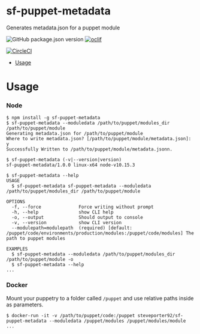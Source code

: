 sf-puppet-metadata
==================

Generates metadata.json for a puppet module

![GitHub package.json version](https://img.shields.io/github/package-json/v/StevePorter92/sf-puppet-metadata.svg)
[![oclif](https://img.shields.io/badge/cli-oclif-brightgreen.svg)](https://oclif.io)
<!-- [![Version](https://img.shields.io/npm/v/sf-puppet-metadata.svg)](https://npmjs.org/package/sf-puppet-metadata) -->
[![CircleCI](https://circleci.com/gh/StevePorter92/sf-puppet-metadata.svg?style=svg&circle-token=dcef9f0fac2d02df3c7a9900750b2b7d89f4064a)](https://circleci.com/gh/StevePorter92/sf-puppet-metadata)
<!-- [![Downloads/week](https://img.shields.io/npm/dw/sf-puppet-metadata.svg)](https://npmjs.org/package/sf-puppet-metadata)
[![License](https://img.shields.io/npm/l/sf-puppet-metadata.svg)](https://github.com/StevePorter92/sf-puppet-metadata/blob/master/package.json) -->

<!-- toc -->
* [Usage](#usage)
<!-- tocstop -->
# Usage
<!-- usage -->

### Node
```sh-session
$ npm install -g sf-puppet-metadata
$ sf-puppet-metadata --moduledata /path/to/puppet/modules_dir /path/to/puppet/module
Generating metadata.json for /path/to/puppet/module
Where to write metadata.json? [/path/to/puppet/module/metadata.json]: y
Successfully Written to /path/to/puppet/module/metadata.jsonn.

$ sf-puppet-metadata (-v|--version|version)
sf-puppet-metadata/1.0.0 linux-x64 node-v10.15.3

$ sf-puppet-metadata --help
USAGE
  $ sf-puppet-metadata sf-puppet-metadata --moduledata /path/to/puppet/modules_dir /path/to/puppet/module

OPTIONS
  -f, --force              Force writing without prompt
  -h, --help               show CLI help
  -o, --output             Should output to console
  -v, --version            show CLI version
  --modulepath=modulepath  (required) [default: /puppet/code/environments/production/modules:/puppet/code/modules] The path to puppet modules

EXAMPLES
  $ sf-puppet-metadata --moduledata /path/to/puppet/modules_dir /path/to/puppet/module -o
  $ sf-puppet-metadata --help
...
```

### Docker

Mount your puppetry to a folder called `/puppet` and use relative paths inside as parameters.
```sh-session
$ docker-run -it -v /path/to/puppet/code:/puppet steveporter92/sf-puppet-metadata --moduledata /puppet/modules /puppet/modules/module
...
```
<!-- usagestop -->
